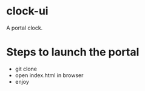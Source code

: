 # clock-ui
A portal clock.

# Steps to launch the portal
- git clone
- open index.html in browser
- enjoy
